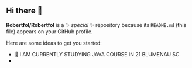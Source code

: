 ## Hi there 👋


**Robertfol/Robertfol** is a ✨ _special_ ✨ repository because its `README.md` (this file) appears on your GitHub profile.

Here are some ideas to get you started:

- 🔭 I AM CURRENTLY STUDYING JAVA COURSE IN 21 BLUMENAU SC
- 


